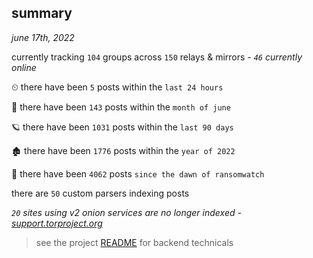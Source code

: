 
## summary
_june 17th, 2022_

currently tracking `104` groups across `150` relays & mirrors - _`46` currently online_

⏲ there have been `5` posts within the `last 24 hours`

🦈 there have been `143` posts within the `month of june`

🪐 there have been `1031` posts within the `last 90 days`

🏚 there have been `1776` posts within the `year of 2022`

🦕 there have been `4062` posts `since the dawn of ransomwatch`

there are `50` custom parsers indexing posts

_`20` sites using v2 onion services are no longer indexed - [support.torproject.org](https://support.torproject.org/onionservices/v2-deprecation/)_

> see the project [README](https://github.com/joshhighet/ransomwatch#ransomwatch--) for backend technicals
